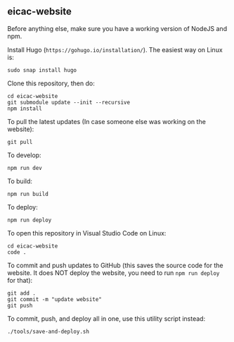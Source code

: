 
## eicac-website

Before anything else, make sure you have a working version of NodeJS and npm.

Install Hugo (`https://gohugo.io/installation/`). The easiest way on Linux is:

```
sudo snap install hugo
```

Clone this repository, then do:

```
cd eicac-website
git submodule update --init --recursive
npm install
```

To pull the latest updates (In case someone else was working on the website):
```
git pull
```

To develop:
```
npm run dev
```

To build:
```
npm run build
```

To deploy:
```
npm run deploy
```

To open this repository in Visual Studio Code on Linux:
```
cd eicac-website
code .
```

To commit and push updates to GitHub (this saves the source code for the website. It does NOT deploy the website, you need to run `npm run deploy` for that):
```
git add .
git commit -m "update website"
git push
```

To commit, push, and deploy all in one, use this utility script instead:
```
./tools/save-and-deploy.sh
```
